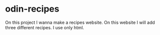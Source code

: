 # odin-recipes
On this project I wanna make a recipes website. On this website I will add three different recipes.
I use only html.